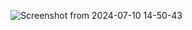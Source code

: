 ![Screenshot from 2024-07-10 14-50-43](https://github.com/OleWegener777/July-Project/assets/169881475/4f90e214-dbb8-4ae1-9918-460da5c61b2e)
